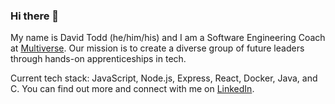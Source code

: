 ### Hi there 👋

My name is David Todd (he/him/his) and I am a Software Engineering Coach at [Multiverse](https://www.multiverse.io/). Our mission is to create a diverse group of future leaders through hands-on apprenticeships in tech.

Current tech stack: JavaScript, Node.js, Express, React, Docker, Java, and C. You can find out more and connect with me on [LinkedIn](https://www.linkedin.com/in/david-alan-todd/).


<!--
**davidalantodd/davidalantodd** is a ✨ _special_ ✨ repository because its `README.md` (this file) appears on your GitHub profile.

Here are some ideas to get you started:

- 🔭 I’m currently working on ...
- 🌱 I’m currently learning ...
- 👯 I’m looking to collaborate on ...
- 🤔 I’m looking for help with ...
- 💬 Ask me about ...
- 📫 How to reach me: ...
- 😄 Pronouns: ...
- ⚡ Fun fact: ...
-->
